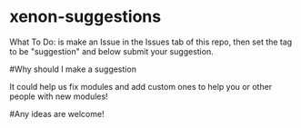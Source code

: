 # xenon-suggestions
What To Do: is make an Issue in the Issues tab of this repo, then set the tag to be "suggestion" and below submit your suggestion.

#Why should I make a suggestion

It could help us fix modules and add custom ones to help you or other people with new modules!

#Any ideas are welcome!
